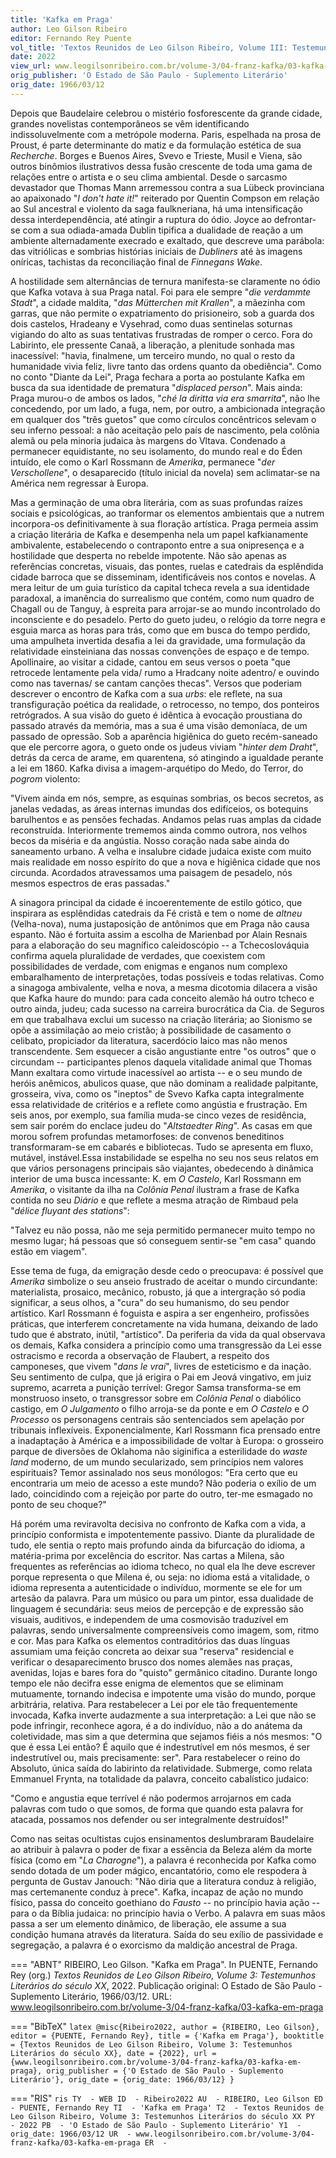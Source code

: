 ```yaml
---
title: 'Kafka em Praga'
author: Leo Gilson Ribeiro
editor: Fernando Rey Puente
vol_title: 'Textos Reunidos de Leo Gilson Ribeiro, Volume III: Testemunhos Literários do século XX'
date: 2022
view_url: www.leogilsonribeiro.com.br/volume-3/04-franz-kafka/03-kafka-em-praga
orig_publisher: 'O Estado de São Paulo - Suplemento Literário'
orig_date: 1966/03/12
---
```


Depois que Baudelaire celebrou o mistério fosforescente da grande cidade, grandes novelistas contemporâneos se vêm identificando indissoluvelmente com a metrópole moderna. Paris, espelhada na prosa de Proust, é parte determinante do matiz e da formulação estética de sua *Recherche*. Borges e Buenos Aires, Svevo e Trieste, Musil e Viena, são outros binômios ilustrativos dessa fusão crescente de toda uma gama de relações entre o artista e o seu clima ambiental. Desde o sarcasmo devastador que Thomas Mann arremessou contra a sua Lübeck provinciana ao apaixonado "*I don't hate it!*" reiterado por Quentin Compson em relação ao Sul ancestral e violento da saga faulkneriana, há uma intensificação dessa interdependência, até atingir a ruptura do ódio. Joyce ao defrontar-se com a sua odiada-amada Dublin tipifica a dualidade de reação a um ambiente alternadamente execrado e exaltado, que descreve uma parábola: das vitriólicas e sombrias histórias iniciais de *Dubliners* até às imagens oníricas, tachistas da reconciliação final de *Finnegans Wake*.

A hostilidade sem alternâncias de ternura manifesta-se claramente no ódio que Kafka votava à sua Praga natal. Foi para ele sempre "*die verdammte Stadt*", a cidade maldita, "*das Mütterchen mit Krallen*", a mãezinha com garras, que não permite o expatriamento do prisioneiro, sob a guarda dos dois castelos, Hradeany e Vysehrad, como duas sentinelas soturnas vigiando do alto as suas tentativas frustradas de romper o cerco. Fora do Labirinto, ele pressente Canaã, a liberação, a plenitude sonhada mas inacessível: "havia, finalmene, um terceiro mundo, no qual o resto da humanidade vivia feliz, livre tanto das ordens quanto da obediência". Como no conto "Diante da Lei", Praga fechara a porta ao postulante Kafka em busca da sua identidade de prematura "*displaced person*". Mais ainda: Praga murou-o de ambos os lados, "*ché la diritta via era smarrita*", não lhe concedendo, por um lado, a fuga, nem, por outro, a ambicionada integração em qualquer dos "três guetos" que como círculos concêntricos selevam o seu inferno pessoal: a não aceitação pelo país de nascimento, pela colônia alemã ou pela minoria judaica às margens do Vltava. Condenado a permanecer equidistante, no seu isolamento, do mundo real e do Éden intuído, ele como o Karl Rossmann de *Amerika*, permanece "*der Verschollene*", o desaparecido (título inicial da novela) sem aclimatar-se na América nem regressar à Europa.

Mas a germinação de uma obra literária, com as suas profundas raízes sociais e psicológicas, ao tranformar os elementos ambientais que a nutrem incorpora-os definitivamente à sua floração artística. Praga permeia assim a criação literária de Kafka e desempenha nela um papel kafkianamente ambivalente, estabelecendo o contraponto entre a sua onipresença e a hostilidade que desperta no rebelde impotente. Não são apenas as referências concretas, visuais, das pontes, ruelas e catedrais da esplêndida cidade barroca que se disseminam, identificáveis nos contos e novelas. A mera leitur de um guia turístico da capital tcheca revela a sua identidade paradoxal, a imanência do surrealismo que contém, como num quadro de Chagall ou de Tanguy, à espreita para arrojar-se ao mundo incontrolado do inconsciente e do pesadelo. Perto do gueto judeu, o relógio da torre negra e esguia marca as horas para trás, como que em busca do tempo perdido, uma ampulheta invertida desafia a lei da gravidade, uma formulação da relatividade einsteiniana das nossas convenções de espaço e de tempo. Apollinaire, ao visitar a cidade, cantou em seus versos o poeta "que retrocede lentamente pela vida/ rumo a Hradcany noite adentro/ e ouvindo como nas tavernas/ se cantam canções thecas". Versos que poderiam descrever o encontro de Kafka com a sua *urbs*: ele reflete, na sua transfiguração poética da realidade, o retrocesso, no tempo, dos ponteiros retrógrados. A sua visão do gueto é idêntica à evocação proustiana do passado através da memória, mas a sua é uma visão demoníaca, de um passado de opressão. Sob a aparência higiênica do gueto recém-saneado que ele percorre agora, o gueto onde os judeus viviam "*hinter dem Draht*", detrás da cerca de arame, em quarentena, só atingindo a igualdade perante a lei em 1860. Kafka divisa a imagem-arquétipo do Medo, do Terror, do *pogrom* violento:

"Vivem ainda em nós, sempre, as esquinas sombrias, os becos secretos, as janelas vedadas, as áreas internas imundas dos edifíceios, os botequins barulhentos e as pensões fechadas. Andamos pelas ruas amplas da cidade reconstruída. Interiormente trememos ainda commo outrora, nos velhos becos da miséria e da angústia. Nosso coração nada sabe ainda do saneamento urbano. A velha e insalubre cidade judaica existe com muito mais realidade em nosso espírito do que a nova e higiênica cidade que nos circunda. Acordados atravessamos uma paisagem de pesadelo, nós mesmos espectros de eras passadas."

A sinagora principal da cidade é incoerentemente de estilo gótico, que inspirara as esplêndidas catedrais da Fé cristã e tem o nome de *altneu* (Velha-nova), numa justaposição de antônimos que em Praga não causa espanto. Não é fortuita assim a escolha de Marienbad por Alain Resnais para a elaboração do seu magnífico caleidoscópio -- a Tchecoslováquia confirma aquela pluralidade de verdades, que coexistem com possibilidades de verdade, com enigmas e enganos num complexo embaralhamento de interpretações, todas possíveis e todas relativas. Como a sinagoga ambivalente, velha e nova, a mesma dicotomia dilacera a visão que Kafka haure do mundo: para cada conceito alemão há outro tcheco e outro ainda, judeu; cada sucesso na carreira burocrática da Cia. de Seguros em que trabalhava exclui um sucesso na criação literária; ao Sionismo se opõe a assimilação ao meio cristão; à possibilidade de casamento o celibato, propiciador da literatura, sacerdócio laico mas não menos transcendente. Sem esquecer a cisão angustiante entre "os outros" que o circundam -- participantes plenos daquela vitalidade animal que Thomas Mann exaltara como virtude inacessível ao artista -- e o seu mundo de heróis anêmicos, abulicos quase, que não dominam a realidade palpitante, grosseira, viva, como os "ineptos" de Svevo Kafka capta integralmente essa relatividade de critérios e a reflete como angústia e frustração. Em seis anos, por exemplo, sua família muda-se cinco vezes de residência, sem sair porém do enclace judeu do "*Altstaedter Ring*". As casas em que morou sofrem profundas metamorfoses: de convenos beneditinos transformaram-se em cabarés e bibliotecas. Tudo se apresenta em fluxo, mutável, instável.Essa instabilidade se espelha no seu nos seus relatos em que vários personagens principais são viajantes, obedecendo à dinâmica interior de uma busca incessante: K. em *O Castelo*, Karl Rossmann em *Amerika*, o visitante da ilha na *Colônia Penal* ilustram a frase de Kafka contida no seu *Diário* e que reflete a mesma atração de Rimbaud pela "*délice fluyant des stations*":

"Talvez eu não possa, não me seja permitido permanecer muito tempo no mesmo lugar; há pessoas que só conseguem sentir-se "em casa" quando estão em viagem".

Esse tema de fuga, da emigração desde cedo o preocupava: é possível que *Amerika* simbolize o seu anseio frustrado de aceitar o mundo circundante: materialista, prosaico, mecânico, robusto, já que a intergração só podia significar, a seus olhos, a "cura" do seu humanismo, do seu pendor artístico. Karl Rossmann é foguista e aspira a ser engenheiro, profissões práticas, que interferem concretamente na vida humana, deixando de lado tudo que é abstrato, inútil, "artístico". Da periferia da vida da qual observava os demais, Kafka considera a princípio como uma transgressão da Lei esse ostracismo e recorda a observação de Flaubert, a respeito dos camponeses, que vivem "*dans le vrai*", livres de esteticismo e da inação. Seu sentimento de culpa, que já erigira o Pai em Jeová vingativo, em juiz supremo, acarreta a punição terrível: Gregor Samsa transforma-se em monstruoso inseto, o transgressor sobre em *Colônia Penal* o diabólico castigo, em *O Julgamento* o filho arroja-se da ponte e em *O Castelo* e *O Processo* os personagens centrais são sentenciados sem apelação por tribunais inflexíveis. Exponencialmente, Karl Rossmann fica prensado entre a inadaptação à América e a impossibilidade de voltar à Europa: o grosseiro parque de diversões de Oklahoma não siginifica a esterilidade do *waste land* moderno, de um mundo secularizado, sem princípios nem valores espirituais? Temor assinalado nos seus monólogos: "Era certo que eu encontraria um meio de acesso a este mundo? Não poderia o exílio de um lado, coincidindo com a rejeição por parte do outro, ter-me esmagado no ponto de seu choque?"

Há porém uma reviravolta decisiva no confronto de Kafka com a vida, a princípio conformista e impotentemente passivo. Diante da pluralidade de tudo, ele sentia o repto mais profundo ainda da bifurcação do idioma, a matéria-prima por excelência do escritor. Nas cartas a Milena, são frequentes as referências ao idioma tcheco, no qual ela lhe deve escrever porque representa o que Milena é, ou seja: no idioma está a vitalidade, o idioma representa a autenticidade o indivíduo, mormente se ele for um artesão da palavra. Para um músico ou para um pintor, essa dualidade de linguagem é secundária: seus meios de percepção e de expressão são visuais, auditivos, e independem de uma cosmovisão traduzível em palavras, sendo universalmente compreensíveis como imagem, som, ritmo e cor. Mas para Kafka os elementos contraditórios das duas línguas assumiam uma feição concreta ao deixar sua "reserva" residencial e verificar o desaparecimento brusco dos nomes alemães nas praças, avenidas, lojas e bares fora do "quisto" germânico citadino. Durante longo tempo ele não decifra esse enigma de elementos que se eliminam mutuamente, tornando indecisa e impotente uma visão do mundo, porque arbitrária, relativa. Para restabelecer a Lei por ele tão frequentemente invocada, Kafka inverte audazmente a sua interpretação: a Lei que não se pode infringir, reconhece agora, é a do indivíduo, não a do anátema da coletividade, mas sim a que determina que sejamos fiéis a nós mesmos: "O que é essa Lei então? É aquilo que é indestrutível em nós mesmos, é ser indestrutível ou, mais precisamente: ser". Para restabelecer o reino do Absoluto, única saída do labirinto da relatividade. Submerge, como relata Emmanuel Frynta, na totalidade da palavra, conceito cabalístico judaico:

"Como e angustia eque terrível é não podermos arrojarnos em cada palavras com tudo o que somos, de forma que quando esta palavra for atacada, possamos nos defender ou ser integralmente destruídos!"

Como nas seitas ocultistas cujos ensinamentos deslumbraram Baudelaire ao atribuir à palavra o poder de fixar a essência da Beleza além da morte física (como em "*La Charogne*"), a palavra é reconhecida por Kafka como sendo dotada de um poder mágico, encantatório, como ele respodera à pergunta de Gustav Janouch: "Não diria que a literatura conduz à religião, mas certemanente conduz à prece". Kafka, incapaz de ação no mundo físico, passa do conceito goethiano do *Fausto* -- no princípio havia ação -- para o da Bíblia judaica: no princípio havia o Verbo. A palavra em suas mãos passa a ser um elemento dinâmico, de liberação, ele assume a sua condição humana através da literatura. Saída do seu exílio de passividade e segregação, a palavra é o exorcismo da maldição ancestral de Praga.


=== "ABNT"
    RIBEIRO, Leo Gilson. "Kafka em Praga". In PUENTE, Fernando Rey (org.) <em>Textos Reunidos de Leo Gilson Ribeiro, Volume 3: Testemunhos Literários do século XX</em>, 2022. Publicação original: O Estado de São Paulo - Suplemento Literário, 1966/03/12. URL: <a href="yml_view_url">www.leogilsonribeiro.com.br/volume-3/04-franz-kafka/03-kafka-em-praga</a>

=== "BibTeX"
    ```latex
    @misc{Ribeiro2022,
    author = {RIBEIRO, Leo Gilson},
    editor = {PUENTE, Fernando Rey},
    title = {'Kafka em Praga'},
    booktitle = {Textos Reunidos de Leo Gilson Ribeiro, Volume 3: Testemunhos Literários do século XX},
    date = {2022},
    url = {www.leogilsonribeiro.com.br/volume-3/04-franz-kafka/03-kafka-em-praga},
    orig_publisher = {'O Estado de São Paulo - Suplemento Literário'},
    orig_date = {orig_date: 1966/03/12}
    }
    ```

=== "RIS"
    ```ris
    TY  - WEB
    ID  - Ribeiro2022
    AU  - RIBEIRO, Leo Gilson
    ED  - PUENTE, Fernando Rey
    TI  - 'Kafka em Praga'
    T2  - Textos Reunidos de Leo Gilson Ribeiro, Volume 3: Testemunhos Literários do século XX
    PY  - 2022
    PB  - 'O Estado de São Paulo - Suplemento Literário'
    Y1  - orig_date: 1966/03/12
    UR  - www.leogilsonribeiro.com.br/volume-3/04-franz-kafka/03-kafka-em-praga
    ER  - 
    ```
